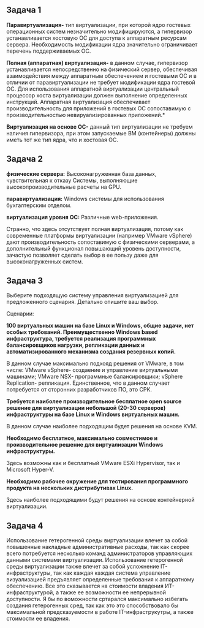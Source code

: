 ## Задача 1

**Паравиртуализация-** тип виртуализации, при которой ядро гостевых операционных систем незначительно модифицируются, а гипервизор устанавливается хостовую ОС для доступа к аппаратным ресурсам сервера. Необходимость модификации ядра значительно ограничивает перечень поддерживаемых ОС.

**Полная (аппаратная) виртуализация-** в данном случае, гипервизор устанавливается непосредственно на физический сервер, обеспечивая взаимодействия между аппаратным обеспечением и гостевыми ОС и в отличии от паравиртуализации не требует модификации ядра гостевой ОС. Для использования аппаратной виртуализации центральный процессор хоста виртуализации должен выполнение определенных инструкций. Аппаратная виртуализация обеспечивает производительность для приложений в гостевых ОС сопоставимую с производительностью невируализированных приложений.*

**Виртуализация на основе ОС-** данный тип виртуализации не требуем наличия гипервизора, при этом запускаемые ВМ (контейнеры) должны иметь тот же тип ядра, что и хостовая ОС.

## Задача 2

**физические сервера:**
Высоконагруженная база данных, чувствительная к отказу
Системы, выполняющие высокопроизводительные расчеты на GPU.

**паравиртуализация:**
Windows системы для использования бухгалтерским отделом.

**виртуализация уровня ОС:**
Различные web-приложения.

Странно, что здесь отсутствует полная виртуализация, потому как современные платформы виртуализации (например VMware vSphere) дают производительность сопоставимую с физическими серверами, а дополнительный функционал повышающий уровень доступности,  зачастую позволяет сделать выбор в ее пользу даже для высоконагруженных систем.

## Задача 3
Выберите подходящую систему управления виртуализацией для предложенного сценария. Детально опишите ваш выбор.

Сценарии:

**100 виртуальных машин на базе Linux и Windows, общие задачи, нет особых требований. Преимущественно Windows based инфраструктура, требуется реализация программных балансировщиков нагрузки, репликации данных и автоматизированного механизма создания резервных копий.**

В данном случае максимально подхояд решения от VMware, в том числе:
VMware vSphere- создаение и управление виртуальными машинами;
VMware NSX- программные балансировщики;
vSphere Replication- репликация.
Единственное, что в данном случает потребуется от сторонних разработчиков ПО, это СРК.


**Требуется наиболее производительное бесплатное open source решение для виртуализации небольшой (20-30 серверов) инфраструктуры на базе Linux и Windows виртуальных машин.**

В данном случае наиболее подходящим будет решения на основе KVM.

**Необходимо бесплатное, максимально совместимое и производительное решение для виртуализации Windows инфраструктуры.**

Здесь возможны как и бесплатный VMware ESXi Hypervisor, так и Microsoft Hyper-V.

**Необходимо рабочее окружение для тестирования программного продукта на нескольких дистрибутивах Linux.**

Здесь наиболее подходящими будут решения на основе контейнерной виртуализации.

## Задача 4
Использование гетерогенной среды виртуализации влечет за собой повышенные накладные административные расходы, так как скорее всего потребуется несколько команд администраторов управляющих данными системами виртуализации. Использование гетерогенной среды виртуализации также влечет за собой усложнение IT-инфраструктуры, так как каждая каждая система управление визуализацией предъявляет определенные требования к аппаратному обеспечению. Все это сказывается на стоимости владения ИТ-инфраструктурой, а также ее возможности ее непрерывной доступности.
Я бы по воможности сртарался максимально избегать создания гетерогенных сред, так как это это способствовало бы максимальной предсказуемости в работе IT-инфраструкутры, а также стоимости ее владения.
